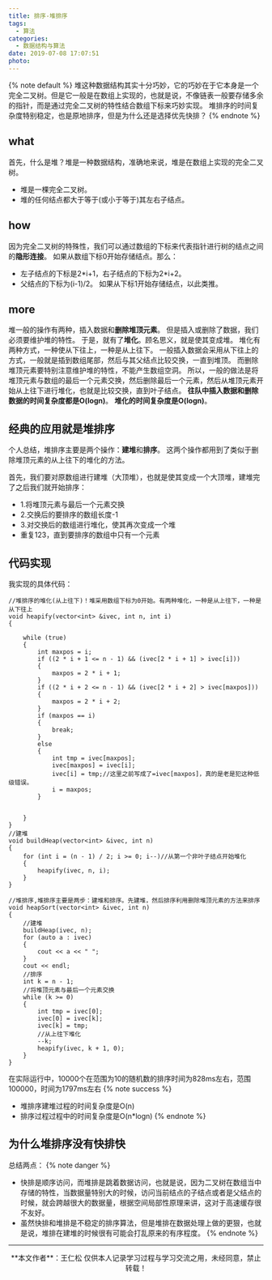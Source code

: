 ```yaml
---
title: 排序-堆排序
tags:
  - 算法
categories:
  - 数据结构与算法
date: 2019-07-08 17:07:51
photo:
---
```


{% note default %}
堆这种数据结构其实十分巧妙，它的巧妙在于它本身是一个完全二叉树。但是它一般是在数组上实现的，也就是说，不像链表一般要存储多余的指针，而是通过完全二叉树的特性结合数组下标来巧妙实现。
堆排序的时间复杂度特别稳定，也是原地排序，但是为什么还是选择优先快排？
{% endnote %}

<!-- more -->

## what
首先，什么是堆？堆是一种数据结构，准确地来说，堆是在数组上实现的完全二叉树。
- 堆是一棵完全二叉树。
- 堆的任何结点都大于等于(或小于等于)其左右子结点。

## how
因为完全二叉树的特殊性，我们可以通过数组的下标来代表指针进行树的结点之间的**隐形连接**。
如果从数组下标0开始存储结点。那么：
- 左子结点的下标是2\*i+1，右子结点的下标为2\*i+2。
- 父结点的下标为(i-1)/2。
如果从下标1开始存储结点，以此类推。

## more
堆一般的操作有两种，插入数据和**删除堆顶元素**。
但是插入或删除了数据，我们必须要维护堆的特性。
于是，就有了**堆化**。顾名思义，就是使其变成堆。
堆化有两种方式，一种使从下往上，一种是从上往下。
一般插入数据会采用从下往上的方式，一般就是插到数组尾部，然后与其父结点比较交换，一直到堆顶。
而删除堆顶元素要特别注意维护堆的特性，不能产生数组空洞。
所以，一般的做法是将堆顶元素与数组的最后一个元素交换，然后删除最后一个元素，然后从堆顶元素开始从上往下进行堆化，也就是比较交换，直到叶子结点。
**往队中插入数据和删除数据的时间复杂度都是O(logn)**。
**堆化的时间复杂度是O(logn)**。

## 经典的应用就是堆排序
个人总结，堆排序主要是两个操作：**建堆**和**排序**。
这两个操作都用到了类似于删除堆顶元素的从上往下的堆化的方法。

首先，我们要对原数组进行建堆（大顶堆），也就是使其变成一个大顶堆，建堆完了之后我们就开始排序：
- 1.将堆顶元素与最后一个元素交换
- 2.交换后的要排序的数组长度-1
- 3.对交换后的数组进行堆化，使其再次变成一个堆
- 重复123，直到要排序的数组中只有一个元素

## 代码实现
我实现的具体代码：
```
//堆排序的堆化(从上往下)！堆采用数组下标为0开始。有两种堆化，一种是从上往下，一种是从下往上
void heapify(vector<int> &ivec, int n, int i)
{
	
	while (true)
	{
		int maxpos = i;
		if ((2 * i + 1 <= n - 1) && (ivec[2 * i + 1] > ivec[i]))
		{
			maxpos = 2 * i + 1;			
		}
		if ((2 * i + 2 <= n - 1) && (ivec[2 * i + 2] > ivec[maxpos]))
		{
			maxpos = 2 * i + 2;
		}
		if (maxpos == i)
		{
			break;
		}
		else
		{
			int tmp = ivec[maxpos];
			ivec[maxpos] = ivec[i];
			ivec[i] = tmp;//这里之前写成了=ivec[maxpos]，真的是老是犯这种低级错误。
			i = maxpos;
		}


	}
}
//建堆
void buildHeap(vector<int> &ivec, int n)
{
	for (int i = (n - 1) / 2; i >= 0; i--)//从第一个非叶子结点开始堆化
	{
		heapify(ivec, n, i);
	}
}

//堆排序,堆排序主要是两步：建堆和排序。先建堆，然后排序利用删除堆顶元素的方法来排序
void heapSort(vector<int> &ivec, int n)
{
	//建堆
	buildHeap(ivec, n);
	for (auto a : ivec)
	{
		cout << a << " ";
	}
	cout << endl;
	//排序
	int k = n - 1;
	//将堆顶元素与最后一个元素交换
	while (k >= 0)
	{
		int tmp = ivec[0];
		ivec[0] = ivec[k];
		ivec[k] = tmp;
		//从上往下堆化
		--k;
		heapify(ivec, k + 1, 0);
	}
}
```
在实际运行中，10000个在范围为10的随机数的排序时间为828ms左右，范围100000，时间为1797ms左右
{% note success %}
- 堆排序建堆过程的时间复杂度是O(n)
- 排序过程过程中的时间复杂度是O(n\*logn)
{% endnote %}

## 为什么堆排序没有快排快
总结两点：
{% note danger %}
- 快排是顺序访问，而堆排是跳着数据访问，也就是说，因为二叉树在数组当中存储的特性，当数据量特别大的时候，访问当前结点的子结点或者是父结点的时候，就会跨越很大的数据量，根据空间局部性原理来讲，这对于高速缓存很不友好。
- 虽然快排和堆排是不稳定的排序算法，但是堆排在数据处理上做的更狠，也就是说，堆排在建堆的时候很有可能会打乱原来的有序程度。
{% endnote %}









--- 

<div align="center">
	**本文作者**：王仁松
	仅供本人记录学习过程与学习交流之用，未经同意，禁止转载！
</div>